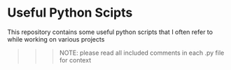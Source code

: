 # Useful Python Scipts
This repository contains some useful python scripts that I often refer to while working on various projects

>>> NOTE: please read all included comments in each .py file for context
